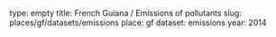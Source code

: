 type: empty
title: French Guiana / Emissions of pollutants
slug: places/gf/datasets/emissions
place: gf
dataset: emissions
year: 2014
